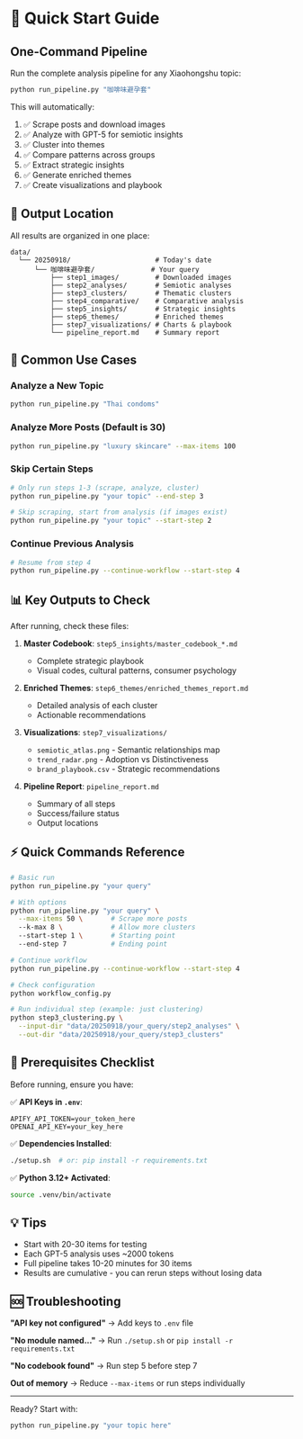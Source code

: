 # 🚀 Quick Start Guide

## One-Command Pipeline

Run the complete analysis pipeline for any Xiaohongshu topic:

```bash
python run_pipeline.py "咖啡味避孕套"
```

This will automatically:
1. ✅ Scrape posts and download images
2. ✅ Analyze with GPT-5 for semiotic insights
3. ✅ Cluster into themes
4. ✅ Compare patterns across groups
5. ✅ Extract strategic insights
6. ✅ Generate enriched themes
7. ✅ Create visualizations and playbook

## 📁 Output Location

All results are organized in one place:
```
data/
  └── 20250918/                     # Today's date
      └── 咖啡味避孕套/              # Your query
          ├── step1_images/         # Downloaded images
          ├── step2_analyses/       # Semiotic analyses
          ├── step3_clusters/       # Thematic clusters
          ├── step4_comparative/    # Comparative analysis
          ├── step5_insights/       # Strategic insights
          ├── step6_themes/         # Enriched themes
          ├── step7_visualizations/ # Charts & playbook
          └── pipeline_report.md    # Summary report
```

## 🎯 Common Use Cases

### Analyze a New Topic
```bash
python run_pipeline.py "Thai condoms"
```

### Analyze More Posts (Default is 30)
```bash
python run_pipeline.py "luxury skincare" --max-items 100
```

### Skip Certain Steps
```bash
# Only run steps 1-3 (scrape, analyze, cluster)
python run_pipeline.py "your topic" --end-step 3

# Skip scraping, start from analysis (if images exist)
python run_pipeline.py "your topic" --start-step 2
```

### Continue Previous Analysis
```bash
# Resume from step 4
python run_pipeline.py --continue-workflow --start-step 4
```

## 📊 Key Outputs to Check

After running, check these files:

1. **Master Codebook**: `step5_insights/master_codebook_*.md`
   - Complete strategic playbook
   - Visual codes, cultural patterns, consumer psychology

2. **Enriched Themes**: `step6_themes/enriched_themes_report.md`
   - Detailed analysis of each cluster
   - Actionable recommendations

3. **Visualizations**: `step7_visualizations/`
   - `semiotic_atlas.png` - Semantic relationships map
   - `trend_radar.png` - Adoption vs Distinctiveness
   - `brand_playbook.csv` - Strategic recommendations

4. **Pipeline Report**: `pipeline_report.md`
   - Summary of all steps
   - Success/failure status
   - Output locations

## ⚡ Quick Commands Reference

```bash
# Basic run
python run_pipeline.py "your query"

# With options
python run_pipeline.py "your query" \
  --max-items 50 \       # Scrape more posts
  --k-max 8 \            # Allow more clusters
  --start-step 1 \       # Starting point
  --end-step 7           # Ending point

# Continue workflow
python run_pipeline.py --continue-workflow --start-step 4

# Check configuration
python workflow_config.py

# Run individual step (example: just clustering)
python step3_clustering.py \
  --input-dir "data/20250918/your_query/step2_analyses" \
  --out-dir "data/20250918/your_query/step3_clusters"
```

## 🔧 Prerequisites Checklist

Before running, ensure you have:

✅ **API Keys in `.env`**:
```
APIFY_API_TOKEN=your_token_here
OPENAI_API_KEY=your_key_here
```

✅ **Dependencies Installed**:
```bash
./setup.sh  # or: pip install -r requirements.txt
```

✅ **Python 3.12+ Activated**:
```bash
source .venv/bin/activate
```

## 💡 Tips

- Start with 20-30 items for testing
- Each GPT-5 analysis uses ~2000 tokens
- Full pipeline takes 10-20 minutes for 30 items
- Results are cumulative - you can rerun steps without losing data

## 🆘 Troubleshooting

**"API key not configured"**
→ Add keys to `.env` file

**"No module named..."**
→ Run `./setup.sh` or `pip install -r requirements.txt`

**"No codebook found"**
→ Run step 5 before step 7

**Out of memory**
→ Reduce `--max-items` or run steps individually

---

Ready? Start with:
```bash
python run_pipeline.py "your topic here"
```